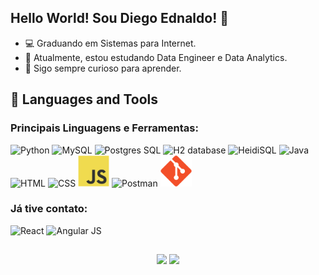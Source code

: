 ## Hello World! Sou Diego Ednaldo! 👋
 
- 💻 Graduando em Sistemas para Internet.
- 🌱 Atualmente, estou estudando Data Engineer e Data Analytics. 
- 👀 Sigo sempre curioso para aprender.

## 🚀 Languages and Tools
### Principais Linguagens e Ferramentas:
</summary>
<p align="left">
 <img  height="50" width="50" src="https://cdn.jsdelivr.net/gh/devicons/devicon/icons/python/python-original.svg" title="Python" alt="Python"/>
 <img width="50" height="50" src="https://www.vectorlogo.zone/logos/mysql/mysql-icon.svg" title="MySQL" alt="MySQL"/></code>
<img width="50" height="50" src="https://www.vectorlogo.zone/logos/postgresql/postgresql-icon.svg" title="Postgres SQL" alt="Postgres SQL"/></code>
<img height="50" src="http://h2database.com/html/images/h2-logo-2.png" title="H2 database" alt="H2 database">
<img height="50" src="https://upload.wikimedia.org/wikipedia/commons/thumb/3/32/HeidiSQL_logo_image.png/600px-HeidiSQL_logo_image.png?20200307114522" title="HeidiSQL" alt="HeidiSQL">
<img height="50" src="https://www.vectorlogo.zone/logos/java/java-icon.svg" title="Java" alt="Java" /></code>
<img width="50" height="50" src="https://github.com/leandrocgsi/leandrocgsi/blob/main/svg_logos/html_logo.png" title="HTML" alt="HTML" />
<img width="50" height="50" src="https://github.com/leandrocgsi/leandrocgsi/blob/main/svg_logos/css_logo.png" title="CSS" alt="CSS" />
<img width="50" height="50" src="https://raw.githubusercontent.com/devicons/devicon/master/icons/javascript/javascript-original.svg" title="JavaScript" alt="JavaScript" />
<img width="50" height="50" src="https://www.vectorlogo.zone/logos/getpostman/getpostman-icon.svg" title="Postman" alt="Postman" /></code>
<img height="50" src="https://raw.githubusercontent.com/devicons/devicon/master/icons/git/git-original.svg" title="GIT" alt="GIT">

</p>

### Já tive contato:
</summary>
<p align="left">
</code>
<img title="React" alt="React" height="50" width="50" src="https://cdn.jsdelivr.net/gh/devicons/devicon/icons/react/react-original.svg" />
<img width="50" height="50" src="https://raw.githubusercontent.com/leandrocgsi/leandrocgsi/main/svg_logos/angularjs-original.svg" title="Angular JS" alt="Angular JS" />


<p>

  ##
 
  <div align="center"> 
  <a href = "mailto:santanaednaldo000@gmail.com"><img src="https://img.shields.io/badge/-Gmail-%23333?style=for-the-badge&logo=gmail&logoColor=white" target="_blank"></a>
  <a href="https://www.linkedin.com/in/diegoednaldo/" target="_blank"><img src="https://img.shields.io/badge/-LinkedIn-%230077B5?style=for-the-badge&logo=linkedin&logoColor=white" target="_blank"></a> 

 </div>
